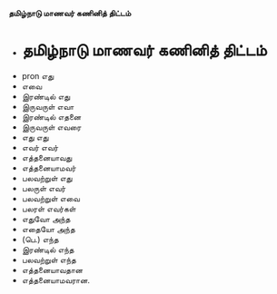 **தமிழ்நாடு மாணவர் கணினித் திட்டம்**
- # தமிழ்நாடு மாணவர் கணினித் திட்டம்
- pron எது
- எவை
- இரண்டில் எது
- இருவருள் எவா
- இரண்டில் எதனை
- இருவருள் எவரை
- எது எது
- எவர் எவர்
- எத்தனையாவது
- எத்தனையாமவர்
- பலவற்றுள் எது
- பலருள் எவர்
- பலவற்றுள் எவை
- பலரள் எவர்கள்
- எதுவோ அந்த
- எதையோ அந்த
- (பெ.) எந்த
- இரண்டில் எந்த
- பலவற்றுள் எந்த
- எத்தனையாவதான
- எத்தனையாமவரான.

